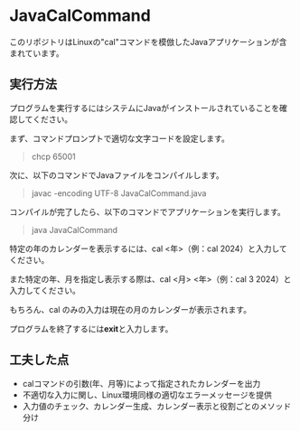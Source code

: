 # JavaCalCommand
このリポジトリはLinuxの"cal"コマンドを模倣したJavaアプリケーションが含まれています。

## 実行方法
プログラムを実行するにはシステムにJavaがインストールされていることを確認してください。

まず、コマンドプロンプトで適切な文字コードを設定します。

>chcp 65001

次に、以下のコマンドでJavaファイルをコンパイルします。

>javac -encoding UTF-8 JavaCalCommand.java

コンパイルが完了したら、以下のコマンドでアプリケーションを実行します。

>java JavaCalCommand

特定の年のカレンダーを表示するには、cal <年>（例：cal 2024）と入力してください。

また特定の年、月を指定し表示する際は、cal <月> <年>（例：cal 3 2024）と入力してください。

もちろん、cal のみの入力は現在の月のカレンダーが表示されます。


プログラムを終了するには**exit**と入力します。

## 工夫した点
- calコマンドの引数(年、月等)によって指定されたカレンダーを出力
- 不適切な入力に関し、Linux環境同様の適切なエラーメッセージを提供 
- 入力値のチェック、カレンダー生成、カレンダー表示と役割ごとのメソッド分け
  
